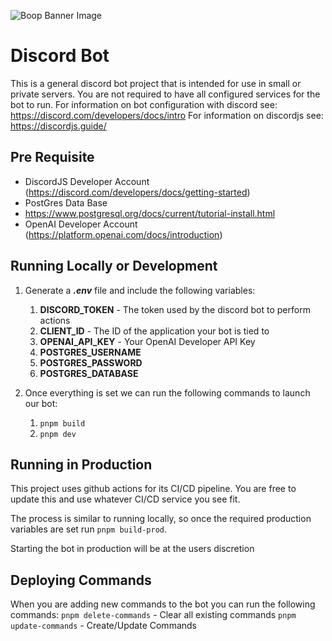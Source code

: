 ![Boop Banner Image](https://cdn.discordapp.com/banners/1128001179671085189/3c533b6822dd2e711d5e30f19a2b110f?size=512)

# Discord Bot
This is a general discord bot project that is intended for use in small or private servers.
You are not required to have all configured services for the bot to run.
For information on bot configuration with discord see: https://discord.com/developers/docs/intro
For information on discordjs see: https://discordjs.guide/


## Pre Requisite
- DiscordJS Developer Account (https://discord.com/developers/docs/getting-started)
- PostGres Data Base
- https://www.postgresql.org/docs/current/tutorial-install.html
- OpenAI Developer Account (https://platform.openai.com/docs/introduction)


## Running Locally or Development
1. Generate a ***.env*** file and include the following variables:
    1. **DISCORD_TOKEN** - The token used by the discord bot to perform actions
    2. **CLIENT_ID** - The ID of the application your bot is tied to
    3. **OPENAI_API_KEY** - Your OpenAI Developer API Key
    4. **POSTGRES_USERNAME**
    5. **POSTGRES_PASSWORD**
    6. **POSTGRES_DATABASE**

2. Once everything is set we can run the following commands to launch our bot:
    1. `pnpm build`
    2. `pnpm dev`


## Running in Production
This project uses github actions for its CI/CD pipeline. You are free to update
this and use whatever CI/CD service you see fit.

The process is similar to running locally, so once the required production variables
are set run `pnpm build-prod`.

Starting the bot in production will be at the users discretion


## Deploying Commands
When you are adding new commands to the bot you can run the following commands:
`pnpm delete-commands` - Clear all existing commands
`pnpm update-commands` - Create/Update Commands